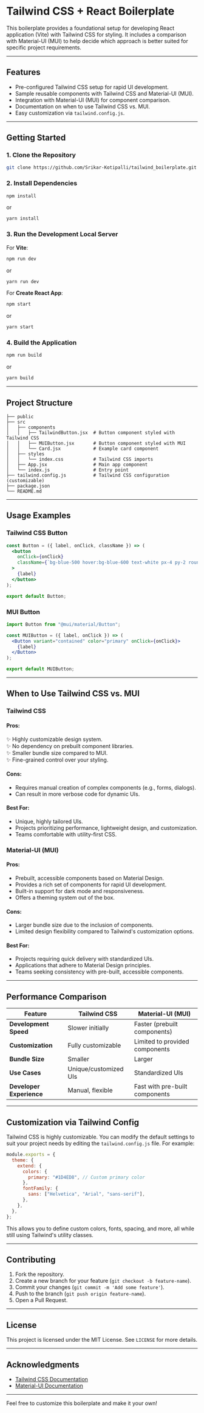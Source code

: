 # **Tailwind CSS + React Boilerplate**

This boilerplate provides a foundational setup for developing React application (Vite) with Tailwind CSS for styling. It includes a comparison with Material-UI (MUI) to help decide which approach is better suited for specific project requirements.

---

## **Features**

- Pre-configured Tailwind CSS setup for rapid UI development.
- Sample reusable components with Tailwind CSS and Material-UI (MUI).
- Integration with Material-UI (MUI) for component comparison.
- Documentation on when to use Tailwind CSS vs. MUI.
- Easy customization via `tailwind.config.js`.

---

## **Getting Started**

### **1. Clone the Repository**

```bash
git clone https://github.com/Srikar-Kotipalli/tailwind_boilerplate.git
```

### **2. Install Dependencies**

```bash
npm install
```

or

```bash
yarn install
```

### **3. Run the Development Local Server**

For **Vite**:

```bash
npm run dev
```

or

```bash
yarn run dev
```

For **Create React App**:

```bash
npm start
```

or

```bash
yarn start
```

### **4. Build the Application**

```bash
npm run build
```

or

```bash
yarn build
```

---

## **Project Structure**

```
├── public
├── src
│   ├── components
│   │   ├── TailwindButton.jsx  # Button component styled with Tailwind CSS
│   │   ├── MUIButton.jsx       # Button component styled with MUI
│   │   └── Card.jsx            # Example card component
│   ├── styles
│   │   └── index.css           # Tailwind CSS imports
│   ├── App.jsx                 # Main app component
│   └── index.js                # Entry point
├── tailwind.config.js          # Tailwind CSS configuration (customizable)
├── package.json
└── README.md
```

---

## **Usage Examples**

### **Tailwind CSS Button**

```jsx
const Button = ({ label, onClick, className }) => (
  <button
    onClick={onClick}
    className={`bg-blue-500 hover:bg-blue-600 text-white px-4 py-2 rounded ${className}`}
  >
    {label}
  </button>
);

export default Button;
```

### **MUI Button**

```jsx
import Button from "@mui/material/Button";

const MUIButton = ({ label, onClick }) => (
  <Button variant="contained" color="primary" onClick={onClick}>
    {label}
  </Button>
);

export default MUIButton;
```

---

## **When to Use Tailwind CSS vs. MUI**

### **Tailwind CSS**

#### **Pros:**

✨ Highly customizable design system.  
✨ No dependency on prebuilt component libraries.  
✨ Smaller bundle size compared to MUI.  
✨ Fine-grained control over your styling.

#### **Cons:**

- Requires manual creation of complex components (e.g., forms, dialogs).
- Can result in more verbose code for dynamic UIs.

#### **Best For:**

- Unique, highly tailored UIs.
- Projects prioritizing performance, lightweight design, and customization.
- Teams comfortable with utility-first CSS.

### **Material-UI (MUI)**

#### **Pros:**

- Prebuilt, accessible components based on Material Design.
- Provides a rich set of components for rapid UI development.
- Built-in support for dark mode and responsiveness.
- Offers a theming system out of the box.

#### **Cons:**

- Larger bundle size due to the inclusion of components.
- Limited design flexibility compared to Tailwind's customization options.

#### **Best For:**

- Projects requiring quick delivery with standardized UIs.
- Applications that adhere to Material Design principles.
- Teams seeking consistency with pre-built, accessible components.

---

## **Performance Comparison**

| Feature                  | Tailwind CSS          | Material-UI (MUI)              |
| ------------------------ | --------------------- | ------------------------------ |
| **Development Speed**    | Slower initially      | Faster (prebuilt components)   |
| **Customization**        | Fully customizable    | Limited to provided components |
| **Bundle Size**          | Smaller               | Larger                         |
| **Use Cases**            | Unique/customized UIs | Standardized UIs               |
| **Developer Experience** | Manual, flexible      | Fast with pre-built components |

---

## **Customization via Tailwind Config**

Tailwind CSS is highly customizable. You can modify the default settings to suit your project needs by editing the `tailwind.config.js` file. For example:

```js
module.exports = {
  theme: {
    extend: {
      colors: {
        primary: "#1D4ED8", // Custom primary color
      },
      fontFamily: {
        sans: ["Helvetica", "Arial", "sans-serif"],
      },
    },
  },
};
```

This allows you to define custom colors, fonts, spacing, and more, all while still using Tailwind's utility classes.

---

## **Contributing**

1. Fork the repository.
2. Create a new branch for your feature (`git checkout -b feature-name`).
3. Commit your changes (`git commit -m 'Add some feature'`).
4. Push to the branch (`git push origin feature-name`).
5. Open a Pull Request.

---

## **License**

This project is licensed under the MIT License. See `LICENSE` for more details.

---

## **Acknowledgments**

- [Tailwind CSS Documentation](https://tailwindcss.com/docs/installation)
- [Material-UI Documentation](https://mui.com/)

---

Feel free to customize this boilerplate and make it your own!
